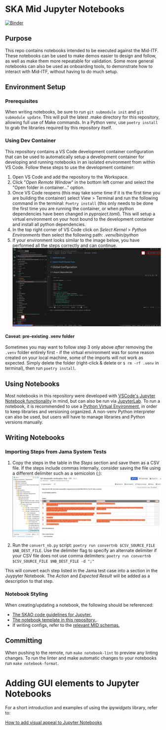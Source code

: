 # SKA Mid Jupyter Notebooks
[![Binder](https://k8s.miditf.internal.skao.int/binderhub/badge_logo.svg)](https://k8s.miditf.internal.skao.int/binderhub/v2/gl/ska-telescope%2Fska-mid-jupyter-notebooks/main)

## Purpose

This repo contains notebooks intended to be executed against the Mid-ITF. These notebooks can be used to make demos easier to design and follow, as well as make them more repeatable for validation. Some more general notebooks can also be used as onboarding tools, to demonstrate how to interact with Mid-ITF, without having to do much setup.

## Environment Setup

### Prerequisites

When writing notebooks, be sure to run `git submodule init` and `git submodule update`. This will pull the latest .make directory for this repository, allowing full use of Make commands. In a Python venv, use `poetry install` to grab the libraries required by this repository itself. 

### Using Dev Container

This repository contains a VS Code development container configuration that can be used to automatically setup a development container for developing and running notebooks in an isolated environment from within VS Code. Follow these steps to use the development container:

1. Open VS Code and add the repository to the Workspace.
2. Click "_Open Remote Window_" in the bottom left corner and select the "Open folder in container..." option.
3. Once VS Code reopens (this may take some time if it is the first time you are building the container) select View > Terminal and run the following command in the terminal: `Poetry install` (this only needs to be done the first time you are running the container, or when python dependencies have been changed in _pyproject.toml_).
This will setup a virtual environment on your host bound to the development container and install all python dependencies.
4. In the top right corner of VS Code click on _Select Kernel_ > _Python Environments_ then select the following path: _.venv/bin/python_
5. If your environment looks similar to the image below, you have performed all the steps correctly and can continue.
![VS Code dev environment](static/images/vscode_dev_container_environment.jpg)

#### Caveat: pre-existing .venv folder

Sometimes you may want to follow step 3 only above _after_ removing the `.venv` folder entirely first - if the virtual environment was for some reason created on your local machine, some of the imports will not work as expected. Simply delete the folder (right-click & delete or `$ rm -rf .venv` in terminal), then run `poetry install`.

## Using Notebooks

Most notebooks in this repository were developed with [VSCode's Jupyter Notebook functionality](https://code.visualstudio.com/docs/datascience/jupyter-notebooks) in mind, but can also be run via [JupyterLab](https://github.com/jupyterlab/jupyterlab-desktop). To run a notebook, it is recommended to use a [Python Virtual Environment](https://docs.python.org/3/library/venv.html), in order to keep libraries and versioning organized. A non-venv Python interpreter can also be used, but users will have to manage libraries and Python versions manually. 


## Writing Notebooks

### Importing Steps from Jama System Tests

1. Copy the steps in the table in the _Steps_ section and save them as a CSV file. If the steps include commas internally, consider saving the file using a different delimiter such as a semicolon (;):
![Jama Test Case Export](static/images/jama_export.png)

2. Run the `convert_nb.py` script: `poetry run convertnb $CSV_SOURCE_FILE $NB_DEST_FILE`. Use the delimiter flag to specify an alternate delimiter if your CSV file does not use comma delimiters: `poetry run convertnb $CSV_SOURCE_FILE $NB_DEST_FILE -d ";"`

This will convert each step listed in the Jama test case into a section in the Juypyter Notebook. The _Action_ and _Expected Result_ will be added as a description to that step.

### Notebook Styling

When creating/updating a notebook, the following should be referenced: 
- [The SKAO code guidelines for Jupyter.](https://developer.skatelescope.org/en/latest/tools/codeguides/jupyter-notebook-codeguide.html)
- [The notebook template in this repository.](notebooks/template/notebook_template.ipynb).
- If writing configs, refer to the [relevant MID schemas.](https://developer.skao.int/projects/ska-telmodel/en/stable/schemas/midcbf/ska-mid-cbf.html)

## Committing  

When pushing to the remote, run `make notebook-lint` to preview any linting changes. To run the linter and make automatic changes to your notebooks run `make notebook-format`.

# Adding GUI elements to Jupyter Notebooks

For a short introduction and examples of using the *ipywidgets* library, refer to:

[How to add visual appeal to Jupyter Notebooks](https://confluence.skatelescope.org/display/SE/How+to+add+visual+appeal+to+Jupyter+Notebooks)

